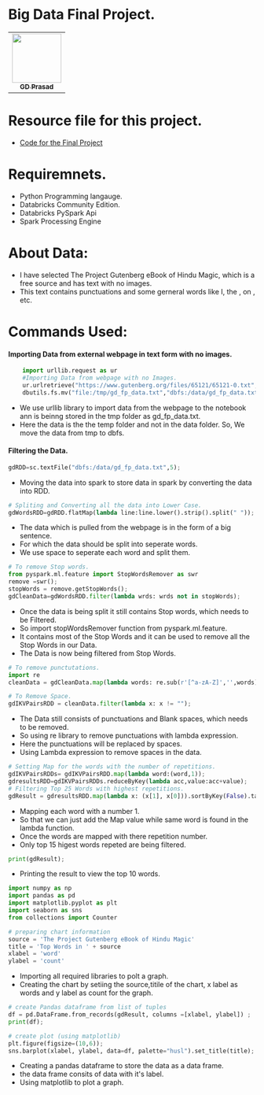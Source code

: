 # Big Data Final Project.
<table>
<td align="center"><a href="https://github.com/GD-Prasad"><img src="https://avatars.githubusercontent.com/u/59986885?s=400&u=df8057f5d9aa0936da702cdb1a5a776ceddf12a5&v=4" width="100px;" alt=""/><br /><sub><b>GD Prasad</b></sub></a><br /></td></table>

# Resource file for this project.
- [Code for the Final Project](https://databricks-prod-cloudfront.cloud.databricks.com/public/4027ec902e239c93eaaa8714f173bcfc/2727846016963951/2533952050554329/2854637756275340/latest.html)

# Requiremnets.
- Python Programming langauge.
- Databricks Community Edition.
- Databricks PySpark Api
- Spark Processing Engine

# About Data:
- I have selected The Project Gutenberg eBook of Hindu Magic, which is a free source and has text with no images.
- This text contains punctuations and some gerneral words like I, the , on , etc.

# Commands Used:
#### Importing Data from external webpage in text form with no images.
```python 
    import urllib.request as ur 
    #Importing Data from webpage with no Images.
    ur.urlretrieve("https://www.gutenberg.org/files/65121/65121-0.txt", "/tmp/gd_fp_data.txt");
    dbutils.fs.mv("file:/tmp/gd_fp_data.txt","dbfs:/data/gd_fp_data.txt"); 
```
 - We use urllib library to import data from the webpage to the notebook ann is beinng stored in the tmp folder as gd_fp_data.txt.
 - Here the data is the the temp folder and not in the data folder. So, We move the data from tmp to dbfs.
 
 #### Filtering the Data.
 ```python
gdRDD=sc.textFile("dbfs:/data/gd_fp_data.txt",5);
```
- Moving the data into spark to store data in spark by converting the data into RDD.
 ```python
# Spliting and Converting all the data into Lower Case.
gdWordsRDD=gdRDD.flatMap(lambda line:line.lower().strip().split(" "));
```
- The data which is pulled from the webpage is in the form of a big sentence.
- For which the data should be split into seperate words.
- We use space to seperate each word and split them.

 ```python
# To remove Stop words.
from pyspark.ml.feature import StopWordsRemover as swr
remove =swr();
stopWords = remove.getStopWords();
gdCleanData=gdWordsRDD.filter(lambda wrds: wrds not in stopWords);
```
- Once the data is being split it still contains Stop words, which needs to be Filtered.
- So import stopWordsRemover function from pyspark.ml.feature.
- It contains most of the Stop Words and it can be used to remove all the Stop Words in our Data.
- The Data is now being filtered from Stop Words. 

```python
# To remove punctutations.
import re
cleanData = gdCleanData.map(lambda words: re.sub(r'[^a-zA-Z]','',words));

# To Remove Space.
gdIKVPairsRDD = cleanData.filter(lambda x: x != "");
 ```
 - The Data still consists of punctuations and Blank spaces, which needs to be removed.
 - So using re library to remove punctuations with lambda expression.
 - Here the punctuations will be replaced by spaces.
 - Using Lambda expression to remove spaces in the data.
 
 ```python
 # Setting Map for the words with the number of repetitions.
gdIKVPairsRDDs= gdIKVPairsRDD.map(lambda word:(word,1));
gdresultsRDD=gdIKVPairsRDDs.reduceByKey(lambda acc,value:acc+value);
# Filtering Top 25 Words with highest repetitions.
gdResult = gdresultsRDD.map(lambda x: (x[1], x[0])).sortByKey(False).take(15);
```
- Mapping each word with a number 1.
- So that we can just add the Map value while same word is found in the lambda function.
- Once the words are mapped with there repetition number.
- Only top 15 higest words repeted are being filtered.
```python
print(gdResult);
```
- Printing the result to view the top 10 words.
```python 
import numpy as np
import pandas as pd
import matplotlib.pyplot as plt
import seaborn as sns
from collections import Counter

# preparing chart information
source = 'The Project Gutenberg eBook of Hindu Magic'
title = 'Top Words in ' + source
xlabel = 'word'
ylabel = 'count' 
```
- Importing all required libraries to polt a graph.
- Creating the chart by setiing the source,titile of the chart, x label as words and y label as count for the graph.
```python
# create Pandas dataframe from list of tuples
df = pd.DataFrame.from_records(gdResult, columns =[xlabel, ylabel]) ;
print(df);

# create plot (using matplotlib)
plt.figure(figsize=(10,6));
sns.barplot(xlabel, ylabel, data=df, palette="husl").set_title(title);
```
- Creating a pandas dataframe to store the data as a data frame.
- the data frame consits of data with it's label.
- Using matplotlib to plot a graph.
 
